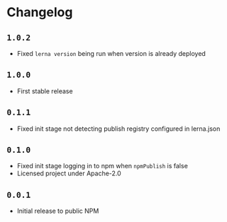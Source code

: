 # Changelog

## `1.0.2`

* Fixed `lerna version` being run when version is already deployed

## `1.0.0`

* First stable release

## `0.1.1`

* Fixed init stage not detecting publish registry configured in lerna.json

## `0.1.0`

* Fixed init stage logging in to npm when `npmPublish` is false
* Licensed project under Apache-2.0

## `0.0.1`

* Initial release to public NPM
